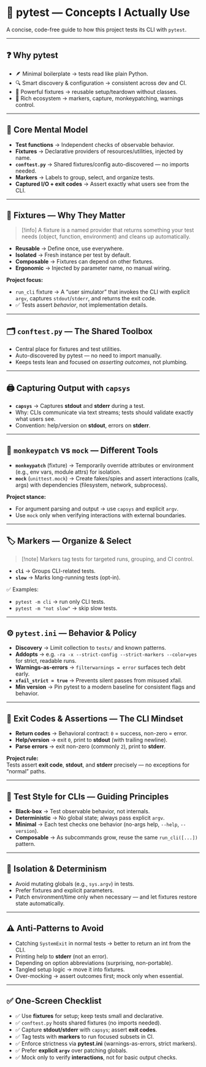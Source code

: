 # 🧪 pytest — Concepts I Actually Use

A concise, code-free guide to how this project tests its CLI with `pytest`.

---

## ❓ Why pytest

- 🪶 Minimal boilerplate → tests read like plain Python.  
- 🔍 Smart discovery & configuration → consistent across dev and CI.  
- 🧰 Powerful fixtures → reusable setup/teardown without classes.  
- 🌱 Rich ecosystem → markers, capture, monkeypatching, warnings control.

---

## 🧠 Core Mental Model

- **Test functions** → Independent checks of observable behavior.  
- **Fixtures** → Declarative providers of resources/utilities, injected by name.  
- **`conftest.py`** → Shared fixtures/config auto-discovered — no imports needed.  
- **Markers** → Labels to group, select, and organize tests.  
- **Captured I/O + exit codes** → Assert exactly what users see from the CLI.

---

## 🧰 Fixtures — Why They Matter

> [!info] A fixture is a named provider that returns something your test needs (object, function, environment) and cleans up automatically.

- **Reusable** → Define once, use everywhere.  
- **Isolated** → Fresh instance per test by default.  
- **Composable** → Fixtures can depend on other fixtures.  
- **Ergonomic** → Injected by parameter name, no manual wiring.

**Project focus:**  
- `run_cli` fixture → A “user simulator” that invokes the CLI with explicit `argv`, captures `stdout`/`stderr`, and returns the exit code.  
- ✅ Tests assert *behavior*, not implementation details.

---

## 🗂️ `conftest.py` — The Shared Toolbox

- Central place for fixtures and test utilities.  
- Auto-discovered by pytest — no need to import manually.  
- Keeps tests lean and focused on *asserting outcomes*, not plumbing.

---

## 🖨️ Capturing Output with `capsys`

- **`capsys`** → Captures **stdout** and **stderr** during a test.  
- Why: CLIs communicate via text streams; tests should validate exactly what users see.  
- Convention: help/version on **stdout**, errors on **stderr**.

---

## 🔄 `monkeypatch` vs `mock` — Different Tools

- **`monkeypatch`** (fixture) → Temporarily override attributes or environment (e.g., env vars, module attrs) for isolation.  
- **`mock`** (`unittest.mock`) → Create fakes/spies and assert interactions (calls, args) with dependencies (filesystem, network, subprocess).

**Project stance:**  
- For argument parsing and output → use `capsys` and explicit `argv`.  
- Use `mock` only when verifying interactions with external boundaries.

---

## 🏷️ Markers — Organize & Select

> [!note] Markers tag tests for targeted runs, grouping, and CI control.

- **`cli`** → Groups CLI-related tests.  
- **`slow`** → Marks long-running tests (opt-in).  

✅ Examples:  
- `pytest -m cli` → run only CLI tests.  
- `pytest -m "not slow"` → skip slow tests.

---

## ⚙️ `pytest.ini` — Behavior & Policy

- **Discovery** → Limit collection to `tests/` and known patterns.  
- **Addopts** → e.g. `-ra -x --strict-config --strict-markers --color=yes` for strict, readable runs.  
- **Warnings-as-errors** → `filterwarnings = error` surfaces tech debt early.  
- **`xfail_strict = true`** → Prevents silent passes from misused xfail.  
- **Min version** → Pin pytest to a modern baseline for consistent flags and behavior.

---

## 🧾 Exit Codes & Assertions — The CLI Mindset

- **Return codes** → Behavioral contract: `0` = success, non-zero = error.  
- **Help/version** → exit `0`, print to **stdout** (with trailing newline).  
- **Parse errors** → exit non-zero (commonly `2`), print to **stderr**.

**Project rule:**  
Tests assert **exit code**, **stdout**, and **stderr** precisely — no exceptions for “normal” paths.

---

## 🧪 Test Style for CLIs — Guiding Principles

- **Black-box** → Test observable behavior, not internals.  
- **Deterministic** → No global state; always pass explicit `argv`.  
- **Minimal** → Each test checks one behavior (no-args help, `--help`, `--version`).  
- **Composable** → As subcommands grow, reuse the same `run_cli([...])` pattern.

---

## 🧱 Isolation & Determinism

- Avoid mutating globals (e.g., `sys.argv`) in tests.  
- Prefer fixtures and explicit parameters.  
- Patch environment/time only when necessary — and let fixtures restore state automatically.

---

## ⚠️ Anti-Patterns to Avoid

- Catching `SystemExit` in normal tests → better to return an int from the CLI.  
- Printing help to **stderr** (not an error).  
- Depending on option abbreviations (surprising, non-portable).  
- Tangled setup logic → move it into fixtures.  
- Over-mocking → assert outcomes first; mock only when essential.

---

## ✅ One-Screen Checklist

- ✅ Use **fixtures** for setup; keep tests small and declarative.  
- ✅ `conftest.py` hosts shared fixtures (no imports needed).  
- ✅ Capture **stdout/stderr** with `capsys`; assert **exit codes**.  
- ✅ Tag tests with **markers** to run focused subsets in CI.  
- ✅ Enforce strictness via **pytest.ini** (warnings-as-errors, strict markers).  
- ✅ Prefer **explicit `argv`** over patching globals.  
- ✅ Mock only to verify **interactions**, not for basic output checks.
